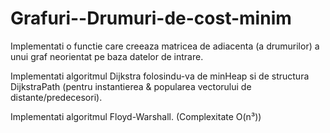 # Grafuri--Drumuri-de-cost-minim
Implementati o functie care creeaza matricea de adiacenta (a drumurilor) a unui graf neorientat pe baza datelor de intrare.

Implementati algoritmul Dijkstra folosindu-va de minHeap si de structura DijkstraPath (pentru instantierea & popularea vectorului de distante/predecesori).

Implementati algoritmul Floyd-Warshall. (Complexitate O(n³))

